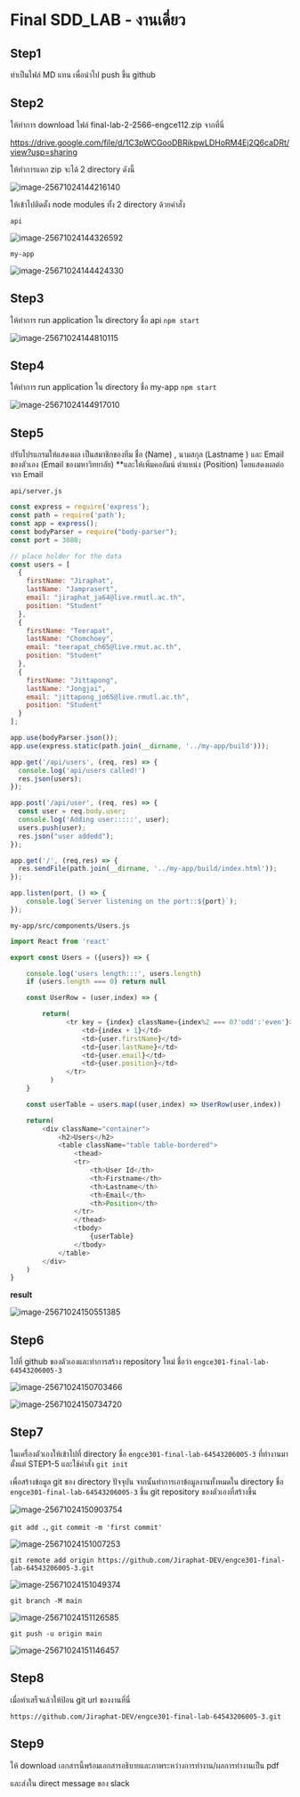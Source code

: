 # **Final SDD_LAB - งานเดี่ยว**

## Step1

ทำเป็นไฟล์ MD แทน เพื่อนำไป push ขึ้น github

## Step2

ให้ทำการ download ไฟล์ final-lab-2-2566-engce112.zip จากที่นี่ 

https://drive.google.com/file/d/1C3pWCGooDBRikpwLDHoRM4Ej2Q6caDRt/view?usp=sharing

ให้ทำการแตก zip จะได้ 2 directory ดังนี้

![image-25671024144216140](./assets/image-25671024144216140.png)

ให้เข้าไปติดตั้ง node modules ทั้ง 2 directory ด้วยคำสั่ง

`api`

![image-25671024144326592](./assets/image-25671024144326592.png)

`my-app`

![image-25671024144424330](./assets/image-25671024144424330.png)

## Step3

ให้ทำการ run application ใน directory ชื่อ api `npm start`

![image-25671024144810115](./assets/image-25671024144810115.png)

## Step4

ให้ทำการ run application ใน directory ชื่อ my-app `npm start`

![image-25671024144917010](./assets/image-25671024144917010.png)

## Step5

ปรับโปรแกรมให้แสดงผล เป็นสมาชิกของทีม ชื่อ (Name) , นามสกุล (Lastname ) และ Email ของตัวเอง (Email ของมหาวิทยาลัย) **และให้เพิ่มคอลัมน์ ตำแหน่ง (Position) โดยแสดงผลต่อจาก Email

`api/server.js`

```javascript
const express = require('express');
const path = require('path');
const app = express();
const bodyParser = require("body-parser");
const port = 3080;

// place holder for the data
const users = [
  {
    firstName: "Jiraphat",
    lastName: "Jamprasert",
    email: "jiraphat_ja64@live.rmutl.ac.th",
    position: "Student"
  },
  {
    firstName: "Teerapat",
    lastName: "Chomchoey",
    email: "teerapat_ch65@live.rmut.ac.th",
    position: "Student"
  },
  {
    firstName: "Jittapong",
    lastName: "Jongjai",
    email: "jittapong_jo65@live.rmutl.ac.th",
    position: "Student"
  }
];

app.use(bodyParser.json());
app.use(express.static(path.join(__dirname, '../my-app/build')));

app.get('/api/users', (req, res) => {
  console.log('api/users called!')
  res.json(users);
});

app.post('/api/user', (req, res) => {
  const user = req.body.user;
  console.log('Adding user:::::', user);
  users.push(user);
  res.json("user addedd");
});

app.get('/', (req,res) => {
  res.sendFile(path.join(__dirname, '../my-app/build/index.html'));
});

app.listen(port, () => {
    console.log(`Server listening on the port::${port}`);
});
```

`my-app/src/components/Users.js`

```javascript
import React from 'react'

export const Users = ({users}) => {

    console.log('users length:::', users.length)
    if (users.length === 0) return null

    const UserRow = (user,index) => {

        return(
              <tr key = {index} className={index%2 === 0?'odd':'even'}>
                  <td>{index + 1}</td>
                  <td>{user.firstName}</td>
                  <td>{user.lastName}</td>
                  <td>{user.email}</td>
                  <td>{user.position}</td>
              </tr>
          )
    }

    const userTable = users.map((user,index) => UserRow(user,index))

    return(
        <div className="container">
            <h2>Users</h2>
            <table className="table table-bordered">
                <thead>
                <tr>
                    <th>User Id</th>
                    <th>Firstname</th>
                    <th>Lastname</th>
                    <th>Email</th>
                    <th>Position</th>
                </tr>
                </thead>
                <tbody>
                    {userTable}
                </tbody>
            </table>
        </div>
    )
}
```

**result**

![image-25671024150551385](./assets/image-25671024150551385.png)

## Step6

ไปที่ github ของตัวเองและทำการสร้าง repository ใหม่ ชื่อว่า  `engce301-final-lab-64543206005-3`

![image-25671024150703466](./assets/image-25671024150703466.png)

![image-25671024150734720](./assets/image-25671024150734720.png)

## Step7

ในเครื่องตัวเองให้เข้าไปที่ directory ชื่อ `engce301-final-lab-64543206005-3` ที่ทำงานมาตั้งแต่ STEP1-5 และใช้คำสั่ง `git init `

เพื่อสร้างข้อมูล git ของ directory ปัจจุบัน จากนั้นทำการเอาข้อมูลงานทั้งหมดใน directory ชื่อ `engce301-final-lab-64543206005-3` ขึ้น git repository ของตัวเองที่สร้างขึ้น

![image-25671024150903754](./assets/image-25671024150903754.png)

`git add .`, `git commit -m 'first commit'`

![image-25671024151007253](./assets/image-25671024151007253.png)

`git remote add origin https://github.com/Jiraphat-DEV/engce301-final-lab-64543206005-3.git`

![image-25671024151049374](./assets/image-25671024151049374.png)

`git branch -M main`

![image-25671024151126585](./assets/image-25671024151126585.png)

`git push -u origin main`

![image-25671024151146457](./assets/image-25671024151146457.png)

## Step8

เมื่อทำเสร็จแล้วให้ป้อน git url ของงานที่นี่

```
https://github.com/Jiraphat-DEV/engce301-final-lab-64543206005-3.git
```

## Step9

ให้ download เอกสารนี้พร้อมเอกสารอธิบายและภาพระหว่างการทำงาน/ผลการทำงานเป็น pdf

และส่งใน direct message ของ slack